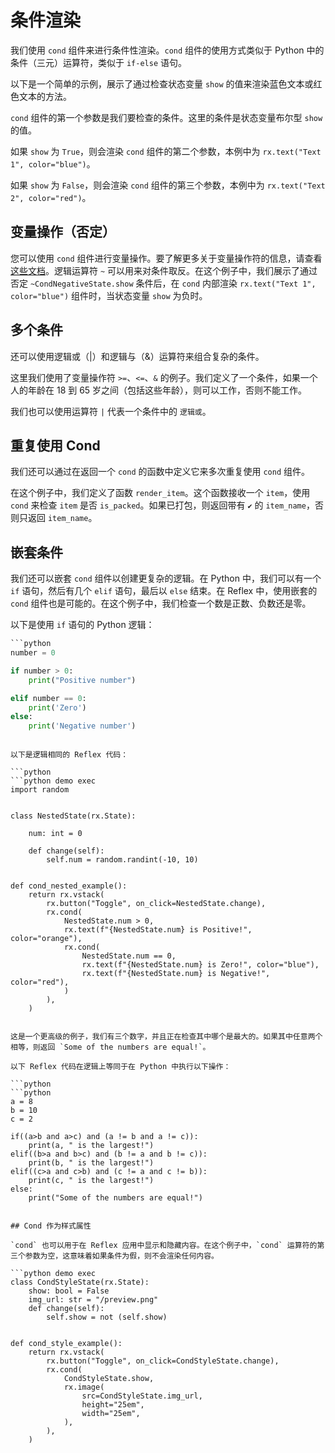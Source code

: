 # 条件渲染

我们使用 `cond` 组件来进行条件性渲染。`cond` 组件的使用方式类似于 Python 中的条件（三元）运算符，类似于 `if-else` 语句。

以下是一个简单的示例，展示了通过检查状态变量 `show` 的值来渲染蓝色文本或红色文本的方法。

`cond` 组件的第一个参数是我们要检查的条件。这里的条件是状态变量布尔型 `show` 的值。

如果 `show` 为 `True`，则会渲染 `cond` 组件的第二个参数，本例中为 `rx.text("Text 1", color="blue")`。

如果 `show` 为 `False`，则会渲染 `cond` 组件的第三个参数，本例中为 `rx.text("Text 2", color="red")`。

## 变量操作（否定）

您可以使用 `cond` 组件进行变量操作。要了解更多关于变量操作符的信息，请查看[这些文档]({vars.var_operations.path})。逻辑运算符 `~` 可以用来对条件取反。在这个例子中，我们展示了通过否定 `~CondNegativeState.show` 条件后，在 `cond` 内部渲染 `rx.text("Text 1", color="blue")` 组件时，当状态变量 `show` 为负时。

## 多个条件

还可以使用逻辑或（|）和逻辑与（&）运算符来组合复杂的条件。

这里我们使用了变量操作符 `>=`、`<=`、`&` 的例子。我们定义了一个条件，如果一个人的年龄在 18 到 65 岁之间（包括这些年龄），则可以工作，否则不能工作。

我们也可以使用运算符 `|` 代表一个条件中的 `逻辑或`。

## 重复使用 Cond

我们还可以通过在返回一个 `cond` 的函数中定义它来多次重复使用 `cond` 组件。

在这个例子中，我们定义了函数 `render_item`。这个函数接收一个 `item`，使用 `cond` 来检查 `item` 是否 `is_packed`。如果已打包，则返回带有 `✔` 的 `item_name`，否则只返回 `item_name`。

## 嵌套条件

我们还可以嵌套 `cond` 组件以创建更复杂的逻辑。在 Python 中，我们可以有一个 `if` 语句，然后有几个 `elif` 语句，最后以 `else` 结束。在 Reflex 中，使用嵌套的 `cond` 组件也是可能的。在这个例子中，我们检查一个数是正数、负数还是零。

以下是使用 `if` 语句的 Python 逻辑：

```python
```python
number = 0

if number > 0:
    print("Positive number")

elif number == 0:
    print('Zero')
else:
    print('Negative number')
```
```

以下是逻辑相同的 Reflex 代码：

```python
```python demo exec
import random


class NestedState(rx.State):
    
    num: int = 0

    def change(self):
        self.num = random.randint(-10, 10)


def cond_nested_example():
    return rx.vstack(
        rx.button("Toggle", on_click=NestedState.change),
        rx.cond(
            NestedState.num > 0,
            rx.text(f"{NestedState.num} is Positive!", color="orange"),
            rx.cond(
                NestedState.num == 0,
                rx.text(f"{NestedState.num} is Zero!", color="blue"),
                rx.text(f"{NestedState.num} is Negative!", color="red"),
            )
        ),
    )

```
```

这是一个更高级的例子，我们有三个数字，并且正在检查其中哪个是最大的。如果其中任意两个相等，则返回 `Some of the numbers are equal!`。

以下 Reflex 代码在逻辑上等同于在 Python 中执行以下操作：

```python
```python
a = 8
b = 10
c = 2

if((a>b and a>c) and (a != b and a != c)): 
	print(a, " is the largest!") 
elif((b>a and b>c) and (b != a and b != c)): 
	print(b, " is the largest!") 
elif((c>a and c>b) and (c != a and c != b)): 
	print(c, " is the largest!") 
else: 
	print("Some of the numbers are equal!") 
```
```

## Cond 作为样式属性

`cond` 也可以用于在 Reflex 应用中显示和隐藏内容。在这个例子中，`cond` 运算符的第三个参数为空，这意味着如果条件为假，则不会渲染任何内容。

```python demo exec
class CondStyleState(rx.State):
    show: bool = False
    img_url: str = "/preview.png"
    def change(self):
        self.show = not (self.show)


def cond_style_example():
    return rx.vstack(
        rx.button("Toggle", on_click=CondStyleState.change),
        rx.cond(
            CondStyleState.show,
            rx.image(
                src=CondStyleState.img_url,
                height="25em",
                width="25em",
            ),
        ),
    )
```


